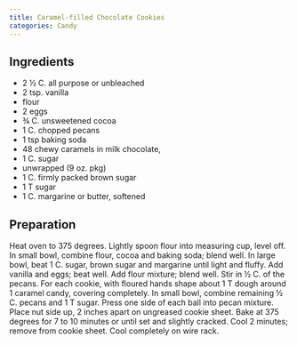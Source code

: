 ```yaml
---
title: Caramel-filled Chocolate Cookies
categories: Candy
---
```


## Ingredients

- 2 ½ C. all purpose or unbleached
- 2 tsp. vanilla
- flour
- 2 eggs
- ¾ C. unsweetened cocoa
- 1 C. chopped pecans
- 1 tsp baking soda
- 48 chewy caramels in milk chocolate,
- 1 C. sugar
- unwrapped (9 oz. pkg)
- 1 C. firmly packed brown sugar
- 1 T sugar
- 1 C. margarine or butter, softened

## Preparation

Heat oven to 375 degrees.  Lightly spoon flour into measuring cup, level off.  In small bowl, combine flour, cocoa and baking soda; blend well.  In large bowl, beat 1 C. sugar, brown sugar and margarine until light and fluffy.  Add vanilla and eggs; beat well.  Add flour mixture; blend well.  Stir in ½ C. of the pecans.  For each cookie, with floured hands shape about 1 T dough around 1 caramel candy, covering completely.  In small bowl, combine remaining ½ C. pecans and 1 T sugar.  Press one side of each ball into pecan mixture.  Place nut side up, 2 inches apart on ungreased cookie sheet.  Bake at 375 degrees for 7 to 10 minutes or until set and slightly cracked.  Cool 2 minutes; remove from cookie sheet.  Cool completely on wire rack.


